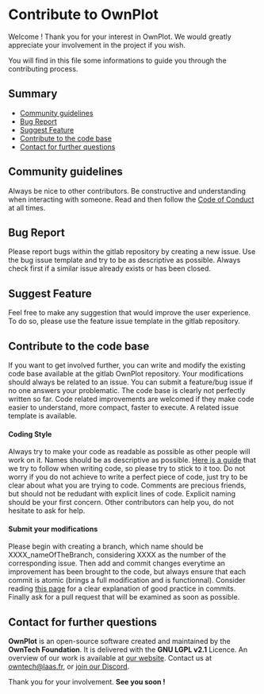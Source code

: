 # Contribute to OwnPlot

Welcome ! Thank you for your interest in OwnPlot.
We would greatly appreciate your involvement in the project if you wish.

You will find in this file some informations to guide you through the contributing process.

## Summary

* [Community guidelines](#community-guidelines)
* [Bug Report](#bug-report)
* [Suggest Feature](#suggest-feature)
* [Contribute to the code base](#contribute-to-the-code-base)
* [Contact for further questions](#contact-for-further-questions)

## Community guidelines

Always be nice to other contributors. Be constructive and understanding when interacting with someone. Read and then follow the [Code of Conduct](./CODE_OF_CONDUCT.md) at all times.

## Bug Report

Please report bugs within the gitlab repository by creating a new issue. Use the bug issue template and try to be as descriptive as possible.
Always check first if a similar issue already exists or has been closed.

## Suggest Feature

Feel free to make any suggestion that would improve the user experience. To do so, please use the feature issue template in the gitlab repository.

## Contribute to the code base

If you want to get involved further, you can write and modify the existing code base available at the gitlab OwnPlot repository.
Your modifications should always be related to an issue.
You can submit a feature/bug issue if no one answers your problematic.
The code base is clearly not perfectly written so far. Code related improvements are welcomed if they make code easier to understand, more compact, faster to execute. A related issue template is available.

#### Coding Style

Always try to make your code as readable as possible as other people will work on it. Names should be as descriptive as possible.
[Here is a guide](https://javascript.info/code-quality) that we try to follow when writing code, so please try to stick to it too.
Do not worry if you do not achieve to write a perfect piece of code, just try to be clear about what you are trying to code.
Comments are precious friends, but should not be redudant with explicit lines of code. Explicit naming should be your first concern.
Other contributors can help you, do not hesitate to ask for help.

#### Submit your modifications

Please begin with creating a branch, which name should be XXXX_nameOfTheBranch, considering XXXX as the number of the corresponding issue.
Then add and commit changes everytime an improvement has been brought to the code, but always ensure that each commit is atomic (brings a full modification and is functionnal).
Consider reading [this page](https://learn.libre.solar/development/version_control.html#commits) for a clear explanation of good practice in commits.
Finally ask for a pull request that will be examined as soon as possible.

## Contact for further questions

**OwnPlot** is an open-source software created and maintained by the **OwnTech Foundation**.
It is delivered with the **GNU LGPL v2.1** Licence.
An overview of our work is available at [our website](https://www.owntech.org/).
Contact us at owntech@laas.fr, or [join our Discord](https://discord.com/invite/KAM8ukUYF5).

Thank you for your involvement. **See you soon !**
